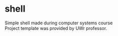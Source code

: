 # shell
Simple shell made during computer systems course\
Project template was provided by UWr professor.
